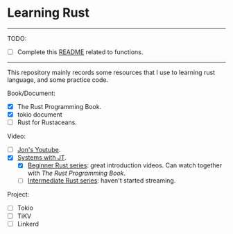 # Learning Rust

---
TODO:

- [ ] Complete this [README](crust_of_rust/call_me/README.md) related to functions.

---

This repository mainly records some resources that I use to learning rust language, and some practice code.

Book/Document:

- [x] The Rust Programming Book.
- [x] tokio document
- [ ] Rust for Rustaceans.

Video:

- [ ] [Jon's Youtube](https://www.youtube.com/c/JonGjengset/videos).
- [x] [Systems with JT](https://www.youtube.com/c/SystemswithJT/videos).
  - [x] [Beginner Rust series](https://www.youtube.com/playlist?list=PLP2yfE2-FXdQmXLvrQ5QN64enbF_KCYQW): great introduction videos. Can watch together with _The Rust Programming Book_.
  - [ ] [Intermediate Rust series](https://www.jntrnr.com/intermedia-rust-series/): haven't started streaming.

Project:

- [ ] Tokio
- [ ] TiKV
- [ ] Linkerd
